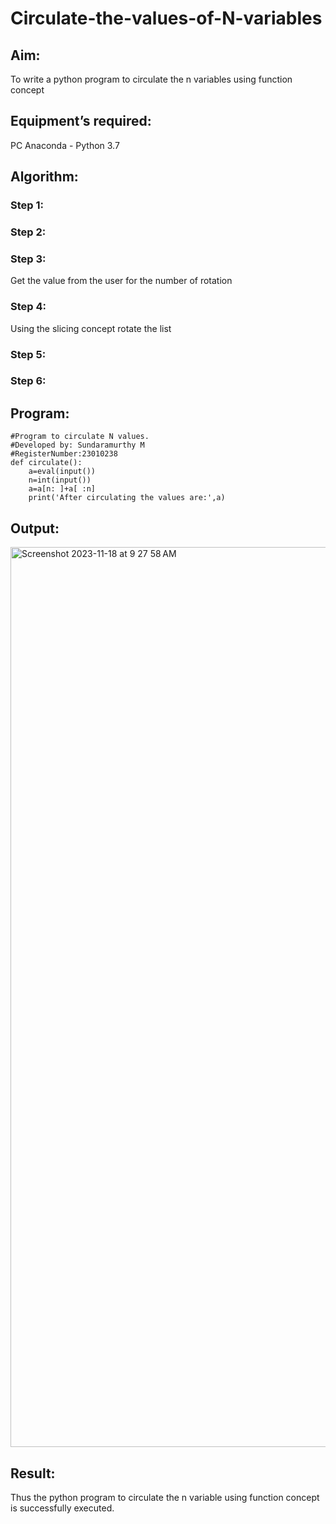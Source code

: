 # Circulate-the-values-of-N-variables
## Aim:
To write a python program to circulate the n variables using function concept
## Equipment’s required:
PC
Anaconda - Python 3.7
## Algorithm: 
### Step 1: 
### Step 2: 
### Step 3: 
Get the value from the user for the number of rotation
### Step 4: 
Using the slicing concept rotate the list

### Step 5: 
### Step 6: 
## Program:
```
#Program to circulate N values.
#Developed by: Sundaramurthy M
#RegisterNumber:23010238
def circulate():
    a=eval(input())
    n=int(input())
    a=a[n: ]+a[ :n]
    print('After circulating the values are:',a)
```
## Output:
<img width="1440" alt="Screenshot 2023-11-18 at 9 27 58 AM" src="https://github.com/Murthy46/Circulate-the-values-of-N-variables/assets/145112768/c6eb9e6c-91fe-4a59-8225-0198c9ff8b81">

## Result:

Thus the python program to circulate the n variable using function concept is successfully executed.
